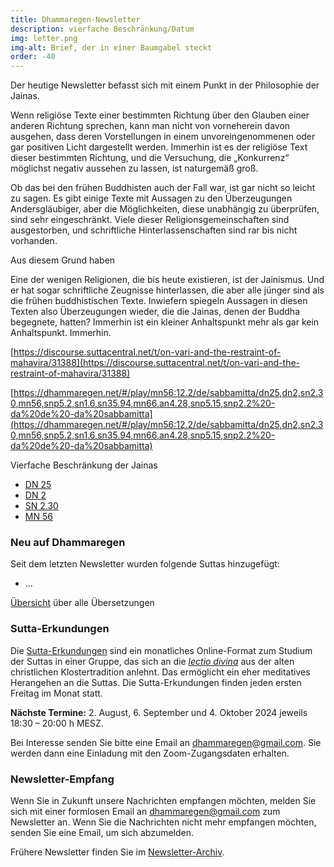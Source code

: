 ```yaml
---
title: Dhammaregen-Newsletter
description: vierfache Beschränkung/Datum
img: letter.png
img-alt: Brief, der in einer Baumgabel steckt
order: -40
---
```


Der heutige Newsletter befasst sich mit einem Punkt in der Philosophie der Jainas.

Wenn religiöse Texte einer bestimmten Richtung über den Glauben einer anderen Richtung sprechen, kann man nicht von vorneherein davon ausgehen, dass deren Vorstellungen in einem unvoreingenommenen oder gar positiven Licht dargestellt werden. Immerhin ist es der religiöse Text dieser bestimmten Richtung, und die Versuchung, die „Konkurrenz“ möglichst negativ aussehen zu lassen, ist naturgemäß groß.

Ob das bei den frühen Buddhisten auch der Fall war, ist gar nicht so leicht zu sagen. Es gibt einige Texte mit Aussagen zu den Überzeugungen Andersgläubiger, aber die Möglichkeiten, diese unabhängig zu überprüfen, sind sehr eingeschränkt. Viele dieser Religionsgemeinschaften sind ausgestorben, und schriftliche Hinterlassenschaften sind rar bis nicht vorhanden.

Aus diesem Grund haben 

Eine der wenigen Religionen, die bis heute existieren, ist der Jainismus. Und er hat sogar schriftliche Zeugnisse hinterlassen, die aber alle jünger sind als die frühen buddhistischen Texte. Inwiefern spiegeln Aussagen in diesen Texten also Überzeugungen wieder, die die Jainas, denen der Buddha begegnete, hatten? Immerhin ist ein kleiner Anhaltspunkt mehr als gar kein Anhaltspunkt. Immerhin.

[https://discourse.suttacentral.net/t/on-vari-and-the-restraint-of-mahavira/31388](https://discourse.suttacentral.net/t/on-vari-and-the-restraint-of-mahavira/31388)

[https://dhammaregen.net/#/play/mn56:12.2/de/sabbamitta/dn25,dn2,sn2.30,mn56,snp5.2,sn1.6,sn35.94,mn66,an4.28,snp5.15,snp2.2%20-da%20de%20-da%20sabbamitta](https://dhammaregen.net/#/play/mn56:12.2/de/sabbamitta/dn25,dn2,sn2.30,mn56,snp5.2,sn1.6,sn35.94,mn66,an4.28,snp5.15,snp2.2%20-da%20de%20-da%20sabbamitta)

Vierfache Beschränkung der Jainas
- [DN 25](#/sutta/dn25:16.3/de/sabbamitta)
- [DN 2](#/sutta/dn2:29.2/de/sabbamitta)
- [SN 2.30](#/sutta/sn2.30:6.2/de/sabbamitta)
- [MN 56](#/sutta/mn56:/de/sabbamitta)

### Neu auf Dhammaregen

Seit dem letzten Newsletter wurden folgende Suttas hinzugefügt:

- …

[Übersicht](#/wiki/uebersetzung/uebersicht) über alle Übersetzungen

### Sutta-Erkundungen 

Die [Sutta-Erkundungen](#/wiki/erkundung) sind ein monatliches Online-Format zum Studium der Suttas in einer Gruppe, das sich an die [*lectio divina*](https://de.wikipedia.org/wiki/Lectio_divina) aus der alten christlichen Klostertradition anlehnt. Das ermöglicht ein eher meditatives Herangehen an die Suttas. Die Sutta-Erkundungen finden jeden ersten Freitag im Monat statt. 

**Nächste Termine:** 2. August, 6. September und 4. Oktober 2024 jeweils 18:30 – 20:00 h MESZ.

Bei Interesse senden Sie bitte eine Email an [dhammaregen@gmail.com](mailto:dhammaregen@gmail.com). Sie werden dann eine Einladung mit den Zoom-Zugangsdaten erhalten.

### Newsletter-Empfang

Wenn Sie in Zukunft unsere Nachrichten empfangen möchten, melden Sie sich mit einer formlosen Email an [dhammaregen@gmail.com](mailto:dhammaregen@gmail.com) zum Newsletter an. Wenn Sie die Nachrichten nicht mehr empfangen möchten, senden Sie eine Email, um sich abzumelden. 

Frühere Newsletter finden Sie im [Newsletter-Archiv](#/wiki/news/inhalt).
